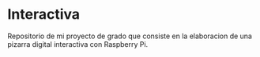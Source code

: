 # Interactiva
Repositorio de mi proyecto de grado que consiste en la elaboracion de una pizarra digital interactiva con Raspberry Pi.
